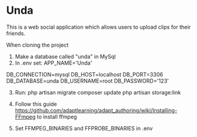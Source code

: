 # Unda

This is a web social application which allows users to upload clips for their friends.

When cloning the project
1. Make a database called "unda" in MySql
2. In .env set:
APP_NAME='Unda'

DB_CONNECTION=mysql
DB_HOST=localhost
DB_PORT=3306
DB_DATABASE=unda
DB_USERNAME=root
DB_PASSWORD='123'

3. Run:
php artisan migrate
composer update
php artisan storage:link

4. Follow this guide
https://github.com/adaptlearning/adapt_authoring/wiki/Installing-FFmpeg
to install ffmpeg

5. Set FFMPEG_BINARIES and FFPROBE_BINARIES in .env
